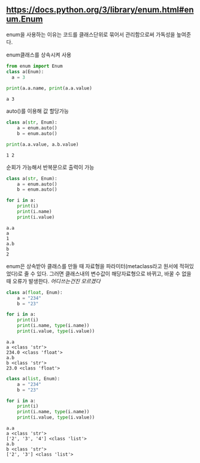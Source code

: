 ## https://docs.python.org/3/library/enum.html#enum.Enum

enum을 사용하는 이유는 코드를 클래스단위로 묶어서 관리함으로써 가독성을 높여준다.

enum클래스를 상속시켜 사용
~~~python
from enum import Enum 
class a(Enum):
  a = 3
  
print(a.a.name, print(a.a.value)
~~~
~~~
a 3 
~~~

auto()를 이용해 값 할당가능
~~~python
class a(str, Enum):
    a = enum.auto()
    b = enum.auto()

print(a.a.value, a.b.value)
~~~
~~~
1 2
~~~

순회가 가능해서 반복문으로 출력이 가능
~~~python
class a(str, Enum):
    a = enum.auto()
    b = enum.auto()

for i in a:
    print(i)
    print(i.name)
    print(i.value)
~~~
~~~
a.a
a
1
a.b
b
2
~~~

enum은 상속받아 클래스를 만들 때 자료형을 파라미터(metaclass라고 원서에 적혀있었다)로 줄 수 있다. 그러면 클래스내의 변수값이 해당자료형으로 바뀌고, 바꿀 수 없을 때 오류가 발생한다.
*어디쓰는건진 모르겠다*
~~~python
class a(float, Enum):
    a = "234"
    b = "23"

for i in a:
    print(i)
    print(i.name, type(i.name))
    print(i.value, type(i.value))
~~~
~~~
a.a
a <class 'str'>
234.0 <class 'float'>
a.b
b <class 'str'>
23.0 <class 'float'>
~~~
~~~python
class a(list, Enum):
    a = "234"
    b = "23"

for i in a:
    print(i)
    print(i.name, type(i.name))
    print(i.value, type(i.value))
~~~
~~~
a.a
a <class 'str'>
['2', '3', '4'] <class 'list'>
a.b
b <class 'str'>
['2', '3'] <class 'list'>
~~~
